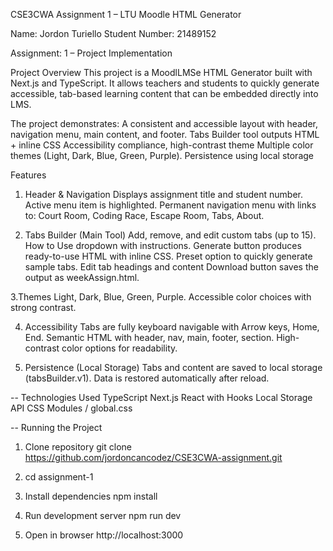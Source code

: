 CSE3CWA Assignment 1 – LTU Moodle HTML Generator

Name: Jordon Turiello
Student Number: 21489152

Assignment: 1 – Project Implementation

Project Overview
This project is a MoodlLMSe HTML Generator built with Next.js and TypeScript.
It allows teachers and students to quickly generate accessible, tab-based learning content that can be embedded directly into LMS.

The project demonstrates:
A consistent and accessible layout with header, navigation menu, main content, and footer.
Tabs Builder tool outputs HTML + inline CSS
Accessibility compliance, high-contrast theme 
Multiple color themes (Light, Dark, Blue, Green, Purple).
Persistence using local storage

Features
1. Header & Navigation
Displays assignment title and student number.
Active menu item is highlighted.
Permanent navigation menu with links to: Court Room, Coding Race, Escape Room, Tabs, About.

2. Tabs Builder (Main Tool)
Add, remove, and edit custom tabs (up to 15).
How to Use dropdown with instructions.
Generate button produces ready-to-use HTML with inline CSS.
Preset option to quickly generate sample tabs.
Edit tab headings and content
Download button saves the output as weekAssign.html.

3.Themes
 Light, Dark, Blue, Green, Purple. Accessible color choices with strong contrast.

4. Accessibility
Tabs are fully keyboard navigable with Arrow keys, Home, End.
Semantic HTML with header, nav, main, footer, section.
High-contrast color options for readability.

5. Persistence (Local Storage)
Tabs and content are saved to local storage (tabsBuilder.v1).
Data is restored automatically after reload.

-- Technologies Used
TypeScript
Next.js
React with Hooks
Local Storage API
CSS Modules / global.css

-- Running the Project

1. Clone repository
git clone https://github.com/jordoncancodez/CSE3CWA-assignment.git

2. cd assignment-1

3. Install dependencies
npm install

4. Run development server
npm run dev

5. Open in browser
http://localhost:3000

